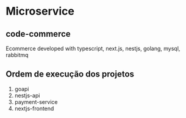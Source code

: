 # Microservice

## code-commerce
Ecommerce developed with typescript, next.js, nestjs, golang, mysql, rabbitmq

## Ordem de execução dos projetos

1. goapi
2. nestjs-api
3. payment-service
4. nextjs-frontend
